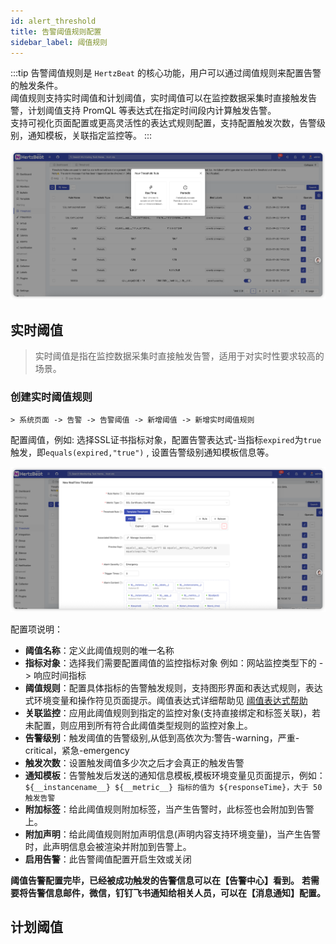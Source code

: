 ```yaml
---
id: alert_threshold
title: 告警阈值规则配置
sidebar_label: 阈值规则
---
```


:::tip
告警阈值规则是 `HertzBeat` 的核心功能，用户可以通过阈值规则来配置告警的触发条件。  
阈值规则支持实时阈值和计划阈值，实时阈值可以在监控数据采集时直接触发告警，计划阈值支持 PromQL 等表达式在指定时间段内计算触发告警。  
支持可视化页面配置或更高灵活性的表达式规则配置，支持配置触发次数，告警级别，通知模板，关联指定监控等。
:::

![threshold](/img/docs/help/alert-threshold-1.png)

## 实时阈值

> 实时阈值是指在监控数据采集时直接触发告警，适用于对实时性要求较高的场景。

### 创建实时阈值规则

    > 系统页面 -> 告警 -> 告警阈值 -> 新增阈值 -> 新增实时阈值规则

配置阈值，例如: 选择SSL证书指标对象，配置告警表达式-当指标`expired`为`true`触发，即`equals(expired,"true")` , 设置告警级别通知模板信息等。

![HertzBeat](/img/docs/start/ssl_5.png)

配置项说明：

- **阈值名称**：定义此阈值规则的唯一名称
- **指标对象**：选择我们需要配置阈值的监控指标对象 例如：网站监控类型下的 -> 响应时间指标
- **阈值规则**：配置具体指标的告警触发规则，支持图形界面和表达式规则，表达式环境变量和操作符见页面提示。阈值表达式详细帮助见 [阈值表达式帮助](alert_threshold_expr)
- **关联监控**：应用此阈值规则到指定的监控对象(支持直接绑定和标签关联)，若未配置，则应用到所有符合此阈值类型规则的监控对象上。
- **告警级别**：触发阈值的告警级别,从低到高依次为:警告-warning，严重-critical，紧急-emergency
- **触发次数**：设置触发阈值多少次之后才会真正的触发告警
- **通知模板**：告警触发后发送的通知信息模板,模板环境变量见页面提示，例如：`${__instancename__} ${__metric__} 指标的值为 ${responseTime}，大于 50 触发告警`
- **附加标签**：给此阈值规则附加标签，当产生告警时，此标签也会附加到告警上。
- **附加声明**：给此阈值规则附加声明信息(声明内容支持环境变量)，当产生告警时，此声明信息会被渲染并附加到告警上。
- **启用告警**：此告警阈值配置开启生效或关闭

**阈值告警配置完毕，已经被成功触发的告警信息可以在【告警中心】看到。**
**若需要将告警信息邮件，微信，钉钉飞书通知给相关人员，可以在【消息通知】配置。**

## 计划阈值

